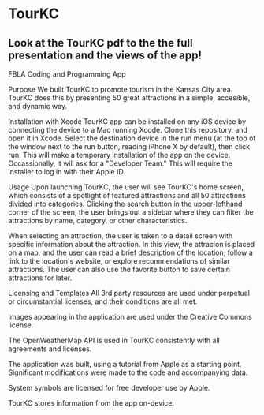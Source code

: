 # TourKC
## Look at the TourKC pdf to the the full presentation and the views of the app!
 
FBLA Coding and Programming App

Purpose
We built TourKC to promote tourism in the Kansas City area. TourKC does this by presenting 50 great attractions in a simple, accesible, and dynamic way.

Installation with Xcode
TourKC app can be installed on any iOS device by connecting the device to a Mac running Xcode. Clone this repository, and open it in Xcode. Select the destination device in the run menu (at the top of the window next to the run button, reading iPhone X by default), then click run. This will make a temporary installation of the app on the device. Occassionally, it will ask for a "Developer Team." This will require the installer to log in with their Apple ID.

Usage
Upon launching TourKC, the user will see TourKC's home screen, which consists of a spotlight of featured attractions and all 50 attractions divided into categories. Clicking the search button in the upper-lefthand corner of the screen, the user brings out a sidebar where they can filter the attractions by name, category, or other characteristics.

When selecting an attraction, the user is taken to a detail screen with specific information about the attraction. In this view, the attracion is placed on a map, and the user can read a brief description of the location, follow a link to the location's website, or explore recommendations of similar attractions. The user can also use the favorite button to save certain attractions for later.

Licensing and Templates
All 3rd party resources are used under perpetual or circumstantial licenses, and their conditions are all met.

Images appearing in the application are used under the Creative Commons license.

The OpenWeatherMap API is used in TourKC consistently with all agreements and licenses.

The application was built, using a tutorial from Apple as a starting point. Significant modifications were made to the code and accompanying data.

System symbols are licensed for free developer use by Apple.

TourKC stores information from the app on-device.
